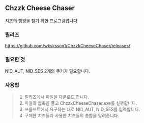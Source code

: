 ## Chzzk Cheese Chaser

치즈의 행방을 찾기 위한 프로그램입니다.  

### 릴리즈
https://github.com/wksksson1/ChzzkCheeseChaser/releases/

### 필요한 것  
NID_AUT, NID_SES 2개의 쿠키가 필요합니다.

### 사용법  
 
>  1. 릴리즈에서 파일을 다운로드 합니다.
>  2. 파일의 압축을 풀고 ChzzkCheeseChaser.exe를 실행합니다.
>  3. 프롬프트에서 요구하는 대로 NID_AUT, NID_SES를 입력합니다.
>  4. 구매한 치즈들과 사용한 치즈들의 총합을 알려줍니다. 
